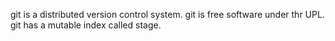 git is a distributed version control system.
git is free software under thr UPL.
git has a mutable index called stage.
